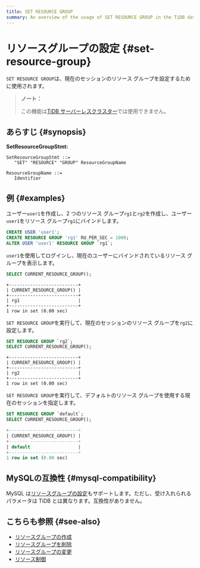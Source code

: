 ```yaml
---
title: SET RESOURCE GROUP
summary: An overview of the usage of SET RESOURCE GROUP in the TiDB database.
---
```


# リソースグループの設定 {#set-resource-group}

`SET RESOURCE GROUP`は、現在のセッションのリソース グループを設定するために使用されます。

<CustomContent platform="tidb-cloud">

> **ノート：**
>
> この機能は[TiDB サーバーレスクラスター](https://docs.pingcap.com/tidbcloud/select-cluster-tier#tidb-serverless)では使用できません。

</CustomContent>

## あらすじ {#synopsis}

**SetResourceGroupStmt:**

```ebnf+diagram
SetResourceGroupStmt ::=
   "SET" "RESOURCE" "GROUP" ResourceGroupName

ResourceGroupName ::=
   Identifier
```

## 例 {#examples}

ユーザー`user1`を作成し、2 つのリソース グループ`rg1`と`rg2`を作成し、ユーザー`user1`をリソース グループ`rg1`にバインドします。

```sql
CREATE USER 'user1';
CREATE RESOURCE GROUP 'rg1' RU_PER_SEC = 1000;
ALTER USER 'user1' RESOURCE GROUP `rg1`;
```

`user1`を使用してログインし、現在のユーザーにバインドされているリソース グループを表示します。

```sql
SELECT CURRENT_RESOURCE_GROUP();
```

```
+--------------------------+
| CURRENT_RESOURCE_GROUP() |
+--------------------------+
| rg1                      |
+--------------------------+
1 row in set (0.00 sec)
```

`SET RESOURCE GROUP`を実行して、現在のセッションのリソース グループを`rg2`に設定します。

```sql
SET RESOURCE GROUP `rg2`;
SELECT CURRENT_RESOURCE_GROUP();
```

```
+--------------------------+
| CURRENT_RESOURCE_GROUP() |
+--------------------------+
| rg2                      |
+--------------------------+
1 row in set (0.00 sec)
```

`SET RESOURCE GROUP`を実行して、デフォルトのリソース グループを使用する現在のセッションを指定します。

```sql
SET RESOURCE GROUP `default`;
SELECT CURRENT_RESOURCE_GROUP();
```

```sql
+--------------------------+
| CURRENT_RESOURCE_GROUP() |
+--------------------------+
| default                  |
+--------------------------+
1 row in set (0.00 sec)
```

## MySQLの互換性 {#mysql-compatibility}

MySQL は[リソースグループの設定](https://dev.mysql.com/doc/refman/8.0/en/set-resource-group.html)もサポートします。ただし、受け入れられるパラメータは TiDB とは異なります。互換性がありません。

## こちらも参照 {#see-also}

-   [リソースグループの作成](/sql-statements/sql-statement-create-resource-group.md)
-   [リソースグループを削除](/sql-statements/sql-statement-drop-resource-group.md)
-   [リソースグループの変更](/sql-statements/sql-statement-alter-resource-group.md)
-   [リソース制御](/tidb-resource-control.md)
